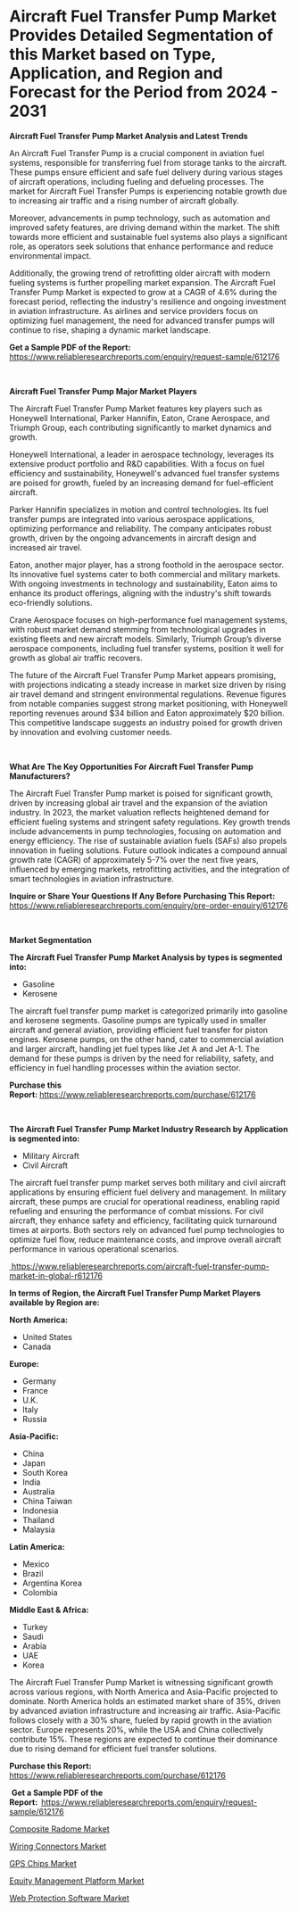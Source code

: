 <p><h1>Aircraft Fuel Transfer Pump Market Provides Detailed Segmentation of this Market based on Type, Application, and Region and Forecast for the Period from 2024 - 2031</h1></p><p><strong>Aircraft Fuel Transfer Pump Market Analysis and Latest Trends</strong></p>
<p><p>An Aircraft Fuel Transfer Pump is a crucial component in aviation fuel systems, responsible for transferring fuel from storage tanks to the aircraft. These pumps ensure efficient and safe fuel delivery during various stages of aircraft operations, including fueling and defueling processes. The market for Aircraft Fuel Transfer Pumps is experiencing notable growth due to increasing air traffic and a rising number of aircraft globally. </p><p>Moreover, advancements in pump technology, such as automation and improved safety features, are driving demand within the market. The shift towards more efficient and sustainable fuel systems also plays a significant role, as operators seek solutions that enhance performance and reduce environmental impact. </p><p>Additionally, the growing trend of retrofitting older aircraft with modern fueling systems is further propelling market expansion. The Aircraft Fuel Transfer Pump Market is expected to grow at a CAGR of 4.6% during the forecast period, reflecting the industry's resilience and ongoing investment in aviation infrastructure. As airlines and service providers focus on optimizing fuel management, the need for advanced transfer pumps will continue to rise, shaping a dynamic market landscape.</p></p>
<p><strong>Get a Sample PDF of the Report:&nbsp;</strong> <a href="https://www.reliableresearchreports.com/enquiry/request-sample/612176?utm_campaign=24&utm_medium=2&utm_source=Github&utm_content=ia&utm_term=29092024&utm_id=aircraft-fuel-transfer-pump">https://www.reliableresearchreports.com/enquiry/request-sample/612176</a></p>
<p>&nbsp;</p>
<p><strong>Aircraft Fuel Transfer Pump Major Market Players</strong></p>
<p><p>The Aircraft Fuel Transfer Pump Market features key players such as Honeywell International, Parker Hannifin, Eaton, Crane Aerospace, and Triumph Group, each contributing significantly to market dynamics and growth.</p><p>Honeywell International, a leader in aerospace technology, leverages its extensive product portfolio and R&D capabilities. With a focus on fuel efficiency and sustainability, Honeywell's advanced fuel transfer systems are poised for growth, fueled by an increasing demand for fuel-efficient aircraft.</p><p>Parker Hannifin specializes in motion and control technologies. Its fuel transfer pumps are integrated into various aerospace applications, optimizing performance and reliability. The company anticipates robust growth, driven by the ongoing advancements in aircraft design and increased air travel.</p><p>Eaton, another major player, has a strong foothold in the aerospace sector. Its innovative fuel systems cater to both commercial and military markets. With ongoing investments in technology and sustainability, Eaton aims to enhance its product offerings, aligning with the industry's shift towards eco-friendly solutions.</p><p>Crane Aerospace focuses on high-performance fuel management systems, with robust market demand stemming from technological upgrades in existing fleets and new aircraft models. Similarly, Triumph Group’s diverse aerospace components, including fuel transfer systems, position it well for growth as global air traffic recovers.</p><p>The future of the Aircraft Fuel Transfer Pump Market appears promising, with projections indicating a steady increase in market size driven by rising air travel demand and stringent environmental regulations. Revenue figures from notable companies suggest strong market positioning, with Honeywell reporting revenues around $34 billion and Eaton approximately $20 billion. This competitive landscape suggests an industry poised for growth driven by innovation and evolving customer needs.</p></p>
<p>&nbsp;</p>
<p><strong>What Are The Key Opportunities For Aircraft Fuel Transfer Pump Manufacturers?</strong></p>
<p><p>The Aircraft Fuel Transfer Pump market is poised for significant growth, driven by increasing global air travel and the expansion of the aviation industry. In 2023, the market valuation reflects heightened demand for efficient fueling systems and stringent safety regulations. Key growth trends include advancements in pump technologies, focusing on automation and energy efficiency. The rise of sustainable aviation fuels (SAFs) also propels innovation in fueling solutions. Future outlook indicates a compound annual growth rate (CAGR) of approximately 5-7% over the next five years, influenced by emerging markets, retrofitting activities, and the integration of smart technologies in aviation infrastructure.</p></p>
<p><strong>Inquire or Share Your Questions If Any Before Purchasing This Report:</strong> <a href="https://www.reliableresearchreports.com/enquiry/pre-order-enquiry/612176?utm_campaign=24&utm_medium=2&utm_source=Github&utm_content=ia&utm_term=29092024&utm_id=aircraft-fuel-transfer-pump">https://www.reliableresearchreports.com/enquiry/pre-order-enquiry/612176</a></p>
<p>&nbsp;</p>
<p><strong>Market Segmentation</strong></p>
<p><strong>The Aircraft Fuel Transfer Pump Market Analysis by types is segmented into:</strong></p>
<p><ul><li>Gasoline</li><li>Kerosene</li></ul></p>
<p><p>The aircraft fuel transfer pump market is categorized primarily into gasoline and kerosene segments. Gasoline pumps are typically used in smaller aircraft and general aviation, providing efficient fuel transfer for piston engines. Kerosene pumps, on the other hand, cater to commercial aviation and larger aircraft, handling jet fuel types like Jet A and Jet A-1. The demand for these pumps is driven by the need for reliability, safety, and efficiency in fuel handling processes within the aviation sector.</p></p>
<p><strong>Purchase this Report:&nbsp;</strong><a href="https://www.reliableresearchreports.com/purchase/612176?utm_campaign=24&utm_medium=2&utm_source=Github&utm_content=ia&utm_term=29092024&utm_id=aircraft-fuel-transfer-pump">https://www.reliableresearchreports.com/purchase/612176</a></p>
<p>&nbsp;</p>
<p><strong>The Aircraft Fuel Transfer Pump Market Industry Research by Application is segmented into:</strong></p>
<p><ul><li>Military Aircraft</li><li>Civil Aircraft</li></ul></p>
<p><p>The aircraft fuel transfer pump market serves both military and civil aircraft applications by ensuring efficient fuel delivery and management. In military aircraft, these pumps are crucial for operational readiness, enabling rapid refueling and ensuring the performance of combat missions. For civil aircraft, they enhance safety and efficiency, facilitating quick turnaround times at airports. Both sectors rely on advanced fuel pump technologies to optimize fuel flow, reduce maintenance costs, and improve overall aircraft performance in various operational scenarios.</p></p>
<p><a href="https://www.reliableresearchreports.com/aircraft-fuel-transfer-pump-market-in-global-r612176?utm_campaign=24&utm_medium=2&utm_source=Github&utm_content=ia&utm_term=29092024&utm_id=aircraft-fuel-transfer-pump">&nbsp;https://www.reliableresearchreports.com/aircraft-fuel-transfer-pump-market-in-global-r612176</a></p>
<p><strong>In terms of Region, the Aircraft Fuel Transfer Pump Market Players available by Region are:</strong></p>
<p>
    <p> <strong> North America: </strong>
        <ul>
            <li>United States</li>
            <li>Canada</li>
        </ul>
        </p> 
    <p> <strong> Europe: </strong>
        <ul>
            <li>Germany</li>
            <li>France</li>
            <li>U.K.</li>
            <li>Italy</li>
            <li>Russia</li>
        </ul>
        </p> 
    <p> <strong> Asia-Pacific: </strong>
        <ul>
            <li>China</li>
            <li>Japan</li>
            <li>South Korea</li>
            <li>India</li>
            <li>Australia</li>
            <li>China Taiwan</li>
            <li>Indonesia</li>
            <li>Thailand</li>
            <li>Malaysia</li>
        </ul>
        </p> 
    <p> <strong> Latin America: </strong>
        <ul>
            <li>Mexico</li>
            <li>Brazil</li>
            <li>Argentina Korea</li>
            <li>Colombia</li>
        </ul>
        </p> 
    <p> <strong> Middle East & Africa: </strong>
        <ul>
            <li>Turkey</li>
            <li>Saudi</li>
            <li>Arabia</li>
            <li>UAE</li>
            <li>Korea</li>
        </ul>
    </p>
    </p>
<p><p>The Aircraft Fuel Transfer Pump Market is witnessing significant growth across various regions, with North America and Asia-Pacific projected to dominate. North America holds an estimated market share of 35%, driven by advanced aviation infrastructure and increasing air traffic. Asia-Pacific follows closely with a 30% share, fueled by rapid growth in the aviation sector. Europe represents 20%, while the USA and China collectively contribute 15%. These regions are expected to continue their dominance due to rising demand for efficient fuel transfer solutions.</p></p>
<p><strong>Purchase this Report: </strong><a href="https://www.reliableresearchreports.com/purchase/612176?utm_campaign=24&utm_medium=2&utm_source=Github&utm_content=ia&utm_term=29092024&utm_id=aircraft-fuel-transfer-pump">https://www.reliableresearchreports.com/purchase/612176</a></p>
<p>&nbsp;<strong>Get a Sample PDF of the Report:&nbsp;&nbsp;</strong><a href="https://www.reliableresearchreports.com/enquiry/request-sample/612176?utm_campaign=24&utm_medium=2&utm_source=Github&utm_content=ia&utm_term=29092024&utm_id=aircraft-fuel-transfer-pump">https://www.reliableresearchreports.com/enquiry/request-sample/612176</a></p>
<p><strong></strong></p>
<p><p><a href="https://github.com/ShaheenRoz/Market-Research-Report-List-1/blob/main/composite-radome-market.md?utm_campaign=24&utm_medium=2&utm_source=Github&utm_content=ia&utm_term=29092024&utm_id=aircraft-fuel-transfer-pump">Composite Radome Market</a></p><p><a href="https://issuu.com/reportprime-2/docs/wiring-connectors-market-size-2030._5e44ece5fe7248?utm_campaign=24&utm_medium=2&utm_source=Github&utm_content=ia&utm_term=29092024&utm_id=aircraft-fuel-transfer-pump">Wiring Connectors Market</a></p><p><a href="https://issuu.com/reportprime-2/docs/gps-chips-market-size-2030.pptx_fb9d3e01487110?utm_campaign=24&utm_medium=2&utm_source=Github&utm_content=ia&utm_term=29092024&utm_id=aircraft-fuel-transfer-pump">GPS Chips Market</a></p><p><a href="https://www.linkedin.com/pulse/equity-management-platform-industry-sector-new-technologies-market-yyrtf?utm_campaign=24&utm_medium=2&utm_source=Github&utm_content=ia&utm_term=29092024&utm_id=aircraft-fuel-transfer-pump">Equity Management Platform Market</a></p><p><a href="https://www.linkedin.com/pulse/web-protection-software-market-size-type-cloud-basedon-premises-8cs1f?utm_campaign=24&utm_medium=2&utm_source=Github&utm_content=ia&utm_term=29092024&utm_id=aircraft-fuel-transfer-pump">Web Protection Software Market</a></p></p>